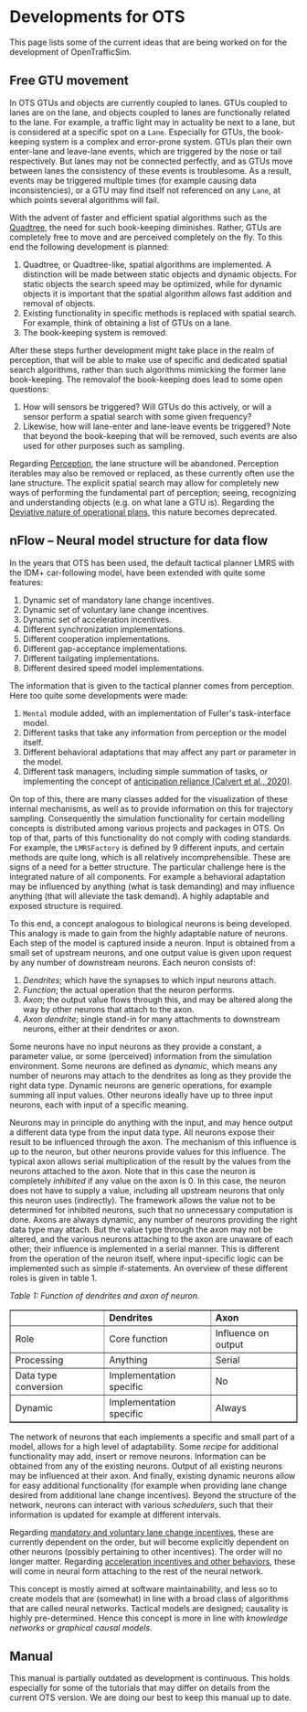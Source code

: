 # Developments for OTS

This page lists some of the current ideas that are being worked on for the development of OpenTrafficSim.


## Free GTU movement

In OTS GTUs and objects are currently coupled to lanes. GTUs coupled to lanes are on the lane, and objects coupled to lanes are functionally related to the lane. For example, a traffic light may in actuality be next to a lane, but is considered at a specific spot on a `Lane`. Especially for GTUs, the book-keeping system is a complex and error-prone system. GTUs plan their own enter-lane and leave-lane events, which are triggered by the nose or tail respectively. But lanes may not be connected perfectly, and as GTUs move between lanes the consistency of these events is troublesome. As a result, events may be triggered multiple times (for example causing data inconsistencies), or a GTU may find itself not referenced on any `Lane`, at which points several algorithms will fail.

With the advent of faster and efficient spatial algorithms such as the [Quadtree](https://en.wikipedia.org/wiki/Quadtree), the need for such book-keeping diminishes. Rather, GTUs are completely free to move and are perceived completely on the fly. To this end the following development is planned:

1. Quadtree, or Quadtree-like, spatial algorithms are implemented. A distinction will be made between static objects and dynamic objects. For static objects the search speed may be optimized, while for dynamic objects it is important that the spatial algorithm allows fast addition and removal of objects.
2. Existing functionality in specific methods is replaced with spatial search. For example, think of obtaining a list of GTUs on a lane.
3. The book-keeping system is removed.

After these steps further development might take place in the realm of perception, that will be able to make use of specific and dedicated spatial search algorithms, rather than such algorithms mimicking the former lane book-keeping. The removalof the book-keeping does lead to some open questions:

1. How will sensors be triggered? Will GTUs do this actively, or will a sensor perform a spatial search with some given frequency?
2. Likewise, how will lane-enter and lane-leave events be triggered? Note that beyond the book-keeping that will be removed, such events are also used for other purposes such as sampling.

Regarding [Perception](/perception), the lane structure will be abandoned. Perception iterables may also be removed or replaced, as these currently often use the lane structure. The explicit spatial search may allow for completely new ways of performing the fundamental part of perception; seeing, recognizing and understanding objects (e.g. on what lane a GTU is). Regarding the [Deviative nature of operational plans](/behavioral-models/tactical-planner#operational-plan), this nature becomes deprecated.


## nFlow – Neural model structure for data flow

In the years that OTS has been used, the default tactical planner LMRS with the IDM+ car-following model, have been extended with quite some features:

1. Dynamic set of mandatory lane change incentives.
2. Dynamic set of voluntary lane change incentives.
3. Dynamic set of acceleration incentives.
4. Different synchronization implementations.
5. Different cooperation implementations.
6. Different gap-acceptance implementations.
7. Different tailgating implementations.
8. Different desired speed model implementations.

The information that is given to the tactical planner comes from perception. Here too quite some developments were made:

1. `Mental` module added, with an implementation of Fuller's task-interface model.
2. Different tasks that take any information from perception or the model itself.
3. Different behavioral adaptations that may affect any part or parameter in the model.
4. Different task managers, including simple summation of tasks, or implementing the concept of [anticipation reliance (Calvert et al., 2020)](/references).

On top of this, there are many classes added for the visualization of these internal mechanisms, as well as to provide information on this for trajectory sampling. Consequently the simulation functionality for certain modelling concepts is distributed among various projects and packages in OTS. On top of that, parts of this functionality do not comply with coding standards. For example, the `LMRSFactory` is defined by 9 different inputs, and certain methods are quite long, which is all relatively incomprehensible. These are signs of a need for a better structure. The particular challenge here is the integrated nature of all components. For example a behavioral adaptation may be influenced by anything (what is task demanding) and may influence anything (that will alleviate the task demand). A highly adaptable and exposed structure is required.

To this end, a concept analogous to biological neurons is being developed. This analogy is made to gain from the highly adaptable nature of neurons. Each step of the model is captured inside a neuron. Input is obtained from a small set of upstream neurons, and one output value is given upon request by any number of downstream neurons. Each neuron consists of:

1. _Dendrites_; which have the synapses to which input neurons attach.
2. _Function_; the actual operation that the neuron performs.
3. _Axon_; the output value flows through this, and may be altered along the way by other neurons that attach to the axon.
4. _Axon dendrite_; single stand-in for many attachments to downstream neurons, either at their dendrites or axon.

Some neurons have no input neurons as they provide a constant, a parameter value, or some (perceived) information from the simulation environment. Some neurons are defined as _dynamic_, which means any number of neurons may attach to the dendrites as long as they provide the right data type. Dynamic neurons are generic operations, for example summing all input values. Other neurons ideally have up to three input neurons, each with input of a specific meaning.

Neurons may in principle do anything with the input, and may hence output a different data type from the input data type. All neurons expose their result to be influenced through the axon. The mechanism of this influence is up to the neuron, but other neurons provide values for this influence. The typical axon allows serial multiplication of the result by the values from the neurons attached to the axon. Note that in this case the neuron is completely _inhibited_ if any value on the axon is 0. In this case, the neuron does not have to supply a value, including all upstream neurons that only this neuron uses (indirectly). The framework allows the value not to be determined for inhibited neurons, such that no unnecessary computation is done. Axons are always dynamic, any number of neurons providing the right data type may attach. But the value type through the axon may not be altered, and the various neurons attaching to the axon are unaware of each other; their influence is implemented in a serial manner. This is different from the operation of the neuron itself, where input-specific logic can be implemented such as simple if-statements. An overview of these different roles is given in table 1.

_Table 1: Function of dendrites and axon of neuron._
<table border=1 id="table-1" style="text-align: left">
    <tr style="font-weight: bold"><td></td><td>Dendrites</td><td>Axon</td></tr>
    <tr><td>Role</td><td>Core function</td><td>Influence on output</td></tr>
    <tr><td>Processing</td><td>Anything</td><td>Serial</td></tr>
    <tr><td>Data type conversion</td><td>Implementation specific</td><td>No</td></tr>
    <tr><td>Dynamic</td><td>Implementation specific</td><td>Always</td></tr>
</table>

The network of neurons that each implements a specific and small part of a model, allows for a high level of adaptability. Some _recipe_ for additional functionality may add, insert or remove neurons. Information can be obtained from any of the existing neurons. Output of all existing neurons may be influenced at their axon. And finally, existing dynamic neurons allow for easy additional functionality (for example when providing lane change desired from additional lane change incentives). Beyond the structure of the network, neurons can interact with various _schedulers_, such that their information is updated for example at different intervals.

Regarding [mandatory and voluntary lane change incentives](/behavioral-models/lane-change-model-with-relaxation-and-sychronization#lane-change-incentives), these are currently dependent on the order, but will become explicitly dependent on other neurons (possibly pertaining to other incentives). The order will no longer matter. Regarding [acceleration incentives and other behaviors](/behavioral-models/lane-change-model-with-relaxation-and-sychronization#acceleration-incentives), these will come in neural form attaching to the rest of the neural network.

This concept is mostly aimed at software maintainability, and less so to create models that are (somewhat) in line with a broad class of algorithms that are called neural networks. Tactical models are designed; causality is highly pre-determined. Hence this concept is more in line with _knowledge networks_ or _graphical causal models_.


## Manual

This manual is partially outdated as development is continuous. This holds especially for some of the tutorials that may differ on details from the current OTS version. We are doing our best to keep this manual up to date.
